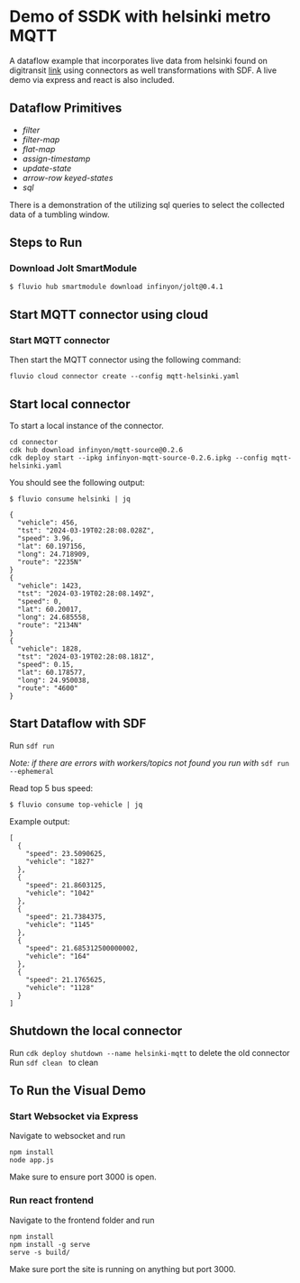 
# Demo of SSDK with helsinki metro MQTT
A dataflow example that incorporates live data from helsinki found on digitransit [link](https://digitransit.fi/en/developers/apis/4-realtime-api/vehicle-positions/high-frequency-positioning/#event-types) using connectors as well transformations with SDF. A live demo via express and react is also included.

## Dataflow Primitives

 - *filter*
 - *filter-map*
 - *flat-map*
 - *assign-timestamp*
 - *update-state*
 - *arrow-row keyed-states*
 - *sql*

There is a demonstration of the utilizing sql queries to select the collected data of a tumbling window.

## Steps to Run
### Download Jolt SmartModule
```
$ fluvio hub smartmodule download infinyon/jolt@0.4.1
```
## Start MQTT connector using cloud
### Start MQTT connector

Then start the MQTT connector using the following command:

```
fluvio cloud connector create --config mqtt-helsinki.yaml
```

## Start local connector
To start a local instance of the connector. 
```
cd connector
cdk hub download infinyon/mqtt-source@0.2.6
cdk deploy start --ipkg infinyon-mqtt-source-0.2.6.ipkg --config mqtt-helsinki.yaml
```

You should see the following output:

```
$ fluvio consume helsinki | jq

{
  "vehicle": 456,
  "tst": "2024-03-19T02:28:08.028Z",
  "speed": 3.96,
  "lat": 60.197156,
  "long": 24.718909,
  "route": "2235N"
}
{
  "vehicle": 1423,
  "tst": "2024-03-19T02:28:08.149Z",
  "speed": 0,
  "lat": 60.20017,
  "long": 24.685558,
  "route": "2134N"
}
{
  "vehicle": 1828,
  "tst": "2024-03-19T02:28:08.181Z",
  "speed": 0.15,
  "lat": 60.178577,
  "long": 24.950038,
  "route": "4600"
}

```
## Start Dataflow with SDF

Run ```sdf run```

_Note: if there are errors with workers/topics not found you run with_ ```sdf run --ephemeral```

Read top 5 bus speed:
```
$ fluvio consume top-vehicle | jq
```
Example output:
```
[
  {
    "speed": 23.5090625,
    "vehicle": "1827"
  },
  {
    "speed": 21.8603125,
    "vehicle": "1042"
  },
  {
    "speed": 21.7384375,
    "vehicle": "1145"
  },
  {
    "speed": 21.685312500000002,
    "vehicle": "164"
  },
  {
    "speed": 21.1765625,
    "vehicle": "1128"
  }
]
```

## Shutdown the local connector
Run ``` cdk deploy shutdown --name helsinki-mqtt ``` to delete the old connector
Run ```sdf clean ``` to clean

## To Run the Visual Demo
### Start Websocket via Express
Navigate to websocket and run 
```
npm install
node app.js
```
Make sure to ensure port 3000 is open.
### Run react frontend
Navigate to the frontend folder and run
```
npm install
npm install -g serve
serve -s build/
```
Make sure port the site is running on anything but port 3000.

